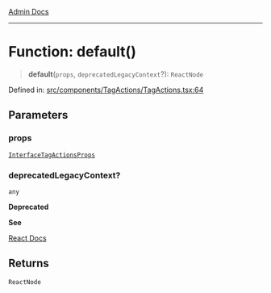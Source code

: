 [Admin Docs](/)

***

# Function: default()

> **default**(`props`, `deprecatedLegacyContext`?): `ReactNode`

Defined in: [src/components/TagActions/TagActions.tsx:64](https://github.com/syedali237/talawa-admin/blob/dd4a08e622d0fa38bcf9758a530e8cdf917dbac8/src/components/TagActions/TagActions.tsx#L64)

## Parameters

### props

[`InterfaceTagActionsProps`](../interfaces/InterfaceTagActionsProps.md)

### deprecatedLegacyContext?

`any`

**Deprecated**

**See**

[React Docs](https://legacy.reactjs.org/docs/legacy-context.html#referencing-context-in-lifecycle-methods)

## Returns

`ReactNode`
